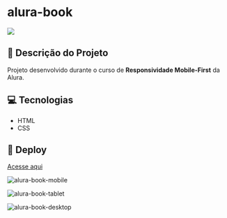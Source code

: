 # alura-book
<p align="left">
   <img src="http://img.shields.io/static/v1?label=STATUS&message=CONCLUIDO&color=GREEN&style=for-the-badge"/>
</p>

## :memo: Descrição do Projeto

Projeto desenvolvido durante o curso de <strong>Responsividade Mobile-First</strong> da Alura.

## 💻 Tecnologias 
- HTML
- CSS

## 🚀 Deploy

[Acesse aqui](https://luizaboaventura.github.io/alura-book/)

![alura-book-mobile](https://user-images.githubusercontent.com/110929562/217963174-31114085-2a95-40db-b76a-b0dfcb23ac0b.png)

![alura-book-tablet](https://user-images.githubusercontent.com/110929562/217963326-4f75d120-b544-442e-a63c-d9bff24045e5.png)

![alura-book-desktop](https://user-images.githubusercontent.com/110929562/217963079-d27ae425-825b-4256-a007-4be2a9f4cf12.png)


